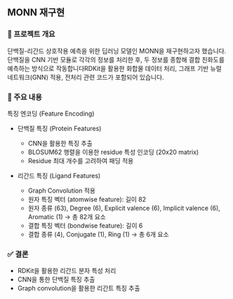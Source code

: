 ## MONN 재구현

### 📌 프로젝트 개요
단백질-리간드 상호작용 예측을 위한 딥러닝 모델인 MONN을 재구현하고자 했습니다. 단백질을 CNN 기반 모듈로 각각의 정보를 처리한 후, 두 정보를 종합해 결합 친화도를 예측하는 방식으로 작동합니다RDKit을 활용한 화합물 데이터 처리, 그래프 기반 뉴럴 네트워크(GNN) 적용, 전처리 관련 코드가 포함되어 있습니다.

### 📂 주요 내용
특징 엔코딩 (Feature Encoding)

- 단백질 특징 (Protein Features)
  - CNN을 활용한 특징 추출
  - BLOSUM62 행렬을 이용한 residue 특성 인코딩 (20x20 matrix)
  - Residue 최대 개수를 고려하여 패딩 적용

- 리간드 특징 (Ligand Features)
  - Graph Convolution 적용
  - 원자 특징 벡터 (atomwise feature): 길이 82
  - 원자 종류 (63), Degree (6), Explicit valence (6), Implicit valence (6), Aromatic (1) → 총 82개 요소
  - 결합 특징 벡터 (bondwise feature): 길이 6
  - 결합 종류 (4), Conjugate (1), Ring (1) → 총 6개 요소

### ✅ 결론
- RDKit을 활용한 리간드 분자 특성 처리
- CNN을 통한 단백질 특징 추출
- Graph convolution을 활용한 리간트 특징 추출

